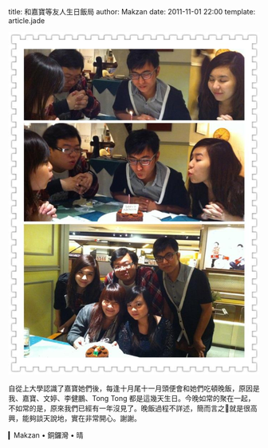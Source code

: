 title: 和嘉寶等友人生日飯局
author: Makzan
date: 2011-11-01 22:00
template: article.jade

![Friend Dinner](friends_dinner.jpg)

自從上大學認識了嘉寶她們後，每逢十月尾十一月頭便會和她們吃頓晚飯，原因是我、嘉寶、文婷、李健鵬、Tong Tong 都是這幾天生日。今晚如常的聚在一起，不如常的是，原來我們已經有一年沒見了。晚飯過程不詳述，簡而言之就是很高興，能夠談天說地，實在非常開心。謝謝。

▎Makzan • 銅鑼灣 • 晴